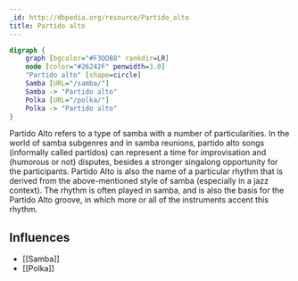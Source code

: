 ```yaml
---
_id: http://dbpedia.org/resource/Partido_alto
title: Partido alto
---
```


```dot
digraph {
	graph [bgcolor="#F3DDB8" rankdir=LR]
	node [color="#26242F" penwidth=3.0]
	"Partido alto" [shape=circle]
	Samba [URL="/samba/"]
	Samba -> "Partido alto"
	Polka [URL="/polka/"]
	Polka -> "Partido alto"
}
```

Partido Alto refers to a type of samba with a number of particularities. In the world of samba subgenres and in samba reunions, partido alto songs (informally called partidos) can represent a time for improvisation and (humorous or not) disputes, besides a stronger singalong opportunity for the participants. Partido Alto is also the name of a particular rhythm that is derived from the above-mentioned style of samba (especially in a jazz context). The rhythm is often played in samba, and is also the basis for the Partido Alto groove, in which more or all of the instruments accent this rhythm.

## Influences
- [[Samba]]
- [[Polka]]

